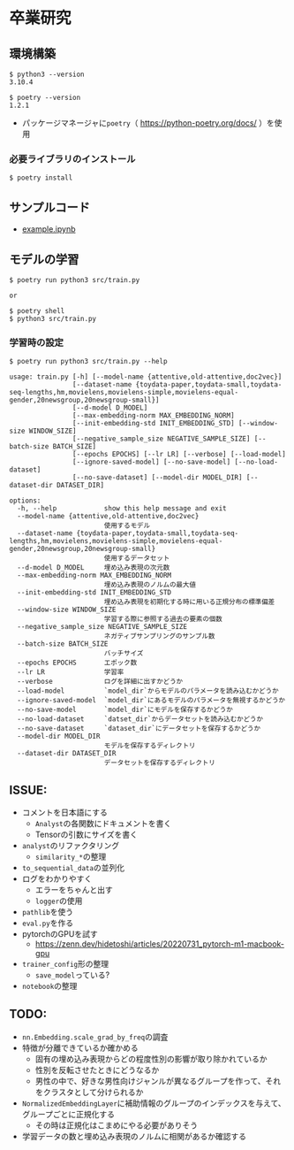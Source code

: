 # 卒業研究

## 環境構築

```
$ python3 --version
3.10.4

$ poetry --version
1.2.1
```

- パッケージマネージャに`poetry`（ https://python-poetry.org/docs/ ）を使用

### 必要ライブラリのインストール

```shell
$ poetry install
```

## サンプルコード

- [example.ipynb](/example.ipynb)

## モデルの学習

```shell
$ poetry run python3 src/train.py

or

$ poetry shell
$ python3 src/train.py
```

### 学習時の設定

```
$ poetry run python3 src/train.py --help

usage: train.py [-h] [--model-name {attentive,old-attentive,doc2vec}]
                [--dataset-name {toydata-paper,toydata-small,toydata-seq-lengths,hm,movielens,movielens-simple,movielens-equal-gender,20newsgroup,20newsgroup-small}]
                [--d-model D_MODEL]
                [--max-embedding-norm MAX_EMBEDDING_NORM]
                [--init-embedding-std INIT_EMBEDDING_STD] [--window-size WINDOW_SIZE]
                [--negative_sample_size NEGATIVE_SAMPLE_SIZE] [--batch-size BATCH_SIZE]
                [--epochs EPOCHS] [--lr LR] [--verbose] [--load-model]
                [--ignore-saved-model] [--no-save-model] [--no-load-dataset]
                [--no-save-dataset] [--model-dir MODEL_DIR] [--dataset-dir DATASET_DIR]

options:
  -h, --help            show this help message and exit
  --model-name {attentive,old-attentive,doc2vec}
                        使用するモデル
  --dataset-name {toydata-paper,toydata-small,toydata-seq-lengths,hm,movielens,movielens-simple,movielens-equal-gender,20newsgroup,20newsgroup-small}
                        使用するデータセット
  --d-model D_MODEL     埋め込み表現の次元数
  --max-embedding-norm MAX_EMBEDDING_NORM
                        埋め込み表現のノルムの最大値
  --init-embedding-std INIT_EMBEDDING_STD
                        埋め込み表現を初期化する時に用いる正規分布の標準偏差
  --window-size WINDOW_SIZE
                        学習する際に参照する過去の要素の個数
  --negative_sample_size NEGATIVE_SAMPLE_SIZE
                        ネガティブサンプリングのサンプル数
  --batch-size BATCH_SIZE
                        バッチサイズ
  --epochs EPOCHS       エポック数
  --lr LR               学習率
  --verbose             ログを詳細に出すかどうか
  --load-model          `model_dir`からモデルのパラメータを読み込むかどうか
  --ignore-saved-model  `model_dir`にあるモデルのパラメータを無視するかどうか
  --no-save-model       `model_dir`にモデルを保存するかどうか
  --no-load-dataset     `datset_dir`からデータセットを読み込むかどうか
  --no-save-dataset     `dataset_dir`にデータセットを保存するかどうか
  --model-dir MODEL_DIR
                        モデルを保存するディレクトリ
  --dataset-dir DATASET_DIR
                        データセットを保存するディレクトリ
```

## ISSUE:

- コメントを日本語にする
    - `Analyst`の各関数にドキュメントを書く
    - Tensorの引数にサイズを書く
- `analyst`のリファクタリング
    - `similarity_*`の整理
- `to_sequential_data`の並列化
- ログをわかりやすく
    - エラーをちゃんと出す
    - `logger`の使用
- `pathlib`を使う
- `eval.py`を作る
- pytorchのGPUを試す
    - https://zenn.dev/hidetoshi/articles/20220731_pytorch-m1-macbook-gpu
- `trainer_config`形の整理
    - `save_model`っている?
- `notebook`の整理

## TODO:

- `nn.Embedding.scale_grad_by_freq`の調査
- 特徴が分離できているか確かめる
    - 固有の埋め込み表現からどの程度性別の影響が取り除かれているか
    - 性別を反転させたときにどうなるか
    - 男性の中で、好きな男性向けジャンルが異なるグループを作って、それをクラスタとして分けられるか
- `NormalizedEmbeddingLayer`に補助情報のグループのインデックスを与えて、グループごとに正規化する
    - その時は正規化はこまめにやる必要がありそう
- 学習データの数と埋め込み表現のノルムに相関があるか確認する

